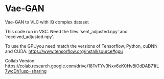 # Vae-GAN
Vae-GAN to VLC with IQ complex dataset

This code run in VSC. 
Need the files 'sent_adjusted.npy' and 'received_adjusted.npy'.

To use the GPUyou need match the versions of Tensorflow, Python, cuDNN and CUDA. https://www.tensorflow.org/install/source#gpu

Collab Version: https://colab.research.google.com/drive/18TvTYv3Nxv6eK0Hv8iOdDAB71fL7wcDh?usp=sharing
